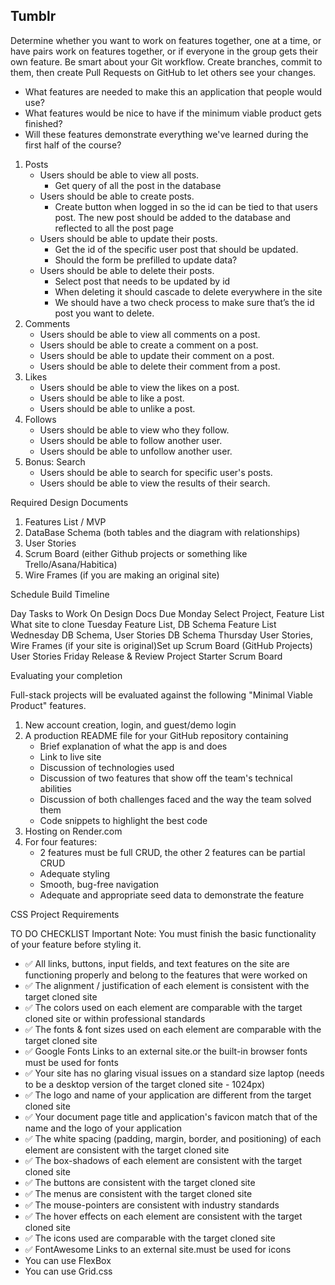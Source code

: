 ## Tumblr

Determine whether you want to work on features together, one at a time, or have pairs work on features together, or if everyone in the group gets their own feature.
Be smart about your Git workflow. Create branches, commit to them, then create Pull Requests on GitHub to let others see your changes.

* What features are needed to make this an application that people would use?
* What features would be nice to have if the minimum viable product gets finished?
* Will these features demonstrate everything we've learned during the first half of the course?


1. Posts
    * Users should be able to view all posts.
        * Get query of all the post in the database
    * Users should be able to create posts.
        * Create button when logged in so the id can be tied to that users post. The new post should be added to the database and reflected to all the post page
    * Users should be able to update their posts.
        * Get the id of the specific user post that should be updated.
        * Should the form be prefilled to update data?
    * Users should be able to delete their posts.
        * Select post that needs to be updated by id
        * When deleting it should cascade to delete everywhere in the site
        * We should have a two check process to make sure that’s the id post you want to delete.
2. Comments
    * Users should be able to view all comments on a post.
    * Users should be able to create a comment on a post.
    * Users should be able to update their comment on a post.
    * Users should be able to delete their comment from a post.
3. Likes
    * Users should be able to view the likes on a post.
    * Users should be able to like a post.
    * Users should be able to unlike a post.
4. Follows
    * Users should be able to view who they follow.
    * Users should be able to follow another user.
    * Users should be able to unfollow another user.
5. Bonus: Search
    * Users should be able to search for specific user's posts.
    * Users should be able to view the results of their search.


Required Design Documents
1. Features List / MVP
2. DataBase Schema (both tables and the diagram with relationships)
3. User Stories
4. Scrum Board (either Github projects or something like Trello/Asana/Habitica)
5. Wire Frames (if you are making an original site)

Schedule Build Timeline


Day	Tasks to Work On	Design Docs Due
Monday	Select Project, Feature List	What site to clone
Tuesday	Feature List, DB Schema	Feature List
Wednesday	DB Schema, User Stories	DB Schema
Thursday	User Stories, Wire Frames (if your site is original)Set up Scrum Board (GitHub Projects)	User Stories
Friday	Release & Review Project Starter	Scrum Board


Evaluating your completion

Full-stack projects will be evaluated against the following "Minimal Viable Product" features.
1. New account creation, login, and guest/demo login
2. A production README file for your GitHub repository containing
    * Brief explanation of what the app is and does
    * Link to live site
    * Discussion of technologies used
    * Discussion of two features that show off the team's technical abilities
    * Discussion of both challenges faced and the way the team solved them
    * Code snippets to highlight the best code
3. Hosting on Render.com
4. For four features:
    * 2 features must be full CRUD, the other 2 features can be partial CRUD
    * Adequate styling
    * Smooth, bug-free navigation
    * Adequate and appropriate seed data to demonstrate the feature


CSS Project Requirements

TO DO CHECKLIST
Important Note: You must finish the basic functionality of your feature before styling it.
* ✅ All links, buttons, input fields, and text features on the site are functioning properly and belong to the features that were worked on
* ✅ The alignment / justification of each element is consistent with the target cloned site
* ✅ The colors used on each element are comparable with the target cloned site or within professional standards
* ✅ The fonts & font sizes used on each element are comparable with the target cloned site
* ✅ Google Fonts Links to an external site.or the built-in browser fonts must be used for fonts
* ✅ Your site has no glaring visual issues on a standard size laptop (needs to be a desktop version of the target cloned site - 1024px)
* ✅ The logo and name of your application are different from the target cloned site
* ✅ Your document page title and application's favicon match that of the name and the logo of your application
* ✅ The white spacing (padding, margin, border, and positioning) of each element are consistent with the target cloned site
* ✅ The box-shadows of each element are consistent with the target cloned site
* ✅ The buttons are consistent with the target cloned site
* ✅ The menus are consistent with the target cloned site
* ✅ The mouse-pointers are consistent with industry standards
* ✅ The hover effects on each element are consistent with the target cloned site
* ✅ The icons used are comparable with the target cloned site
* ✅ FontAwesome Links to an external site.must be used for icons
* You can use FlexBox
* You can use Grid.css
